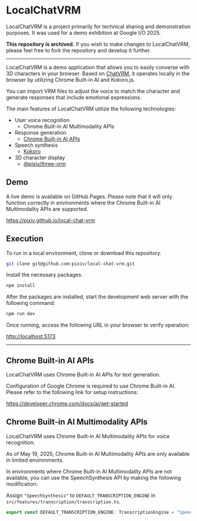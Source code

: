 # LocalChatVRM

LocalChatVRM is a project primarily for technical sharing and demonstration purposes. It was used for a demo exhibition at Google I/O 2025.

**This repository is archived.**
If you wish to make changes to LocalChatVRM, please feel free to fork the repository and develop it further.

---

LocalChatVRM is a demo application that allows you to easily converse with 3D characters in your browser. Based on [ChatVRM](https://github.com/pixiv/ChatVRM), it operates locally in the browser by utilizing Chrome Built-in AI and Kokoro.js.

You can import VRM files to adjust the voice to match the character and generate responses that include emotional expressions.

The main features of LocalChatVRM utilize the following technologies:

- User voice recognition
    - Chrome Built-in AI Multimodality APIs
- Response generation
    - [Chrome Built-in AI APIs](https://developer.chrome.com/docs/ai/built-in)
- Speech synthesis
    - [Kokoro](https://github.com/hexgrad/kokoro)
- 3D character display
    - [@pixiv/three-vrm](https://github.com/pixiv/three-vrm)

## Demo

A live demo is available on GitHub Pages. Please note that it will only function correctly in environments where the Chrome Built-in AI Multimodality APIs are supported.

https://pixiv.github.io/local-chat-vrm

## Execution

To run in a local environment, clone or download this repository.

```bash
git clone git@github.com:pixiv/local-chat-vrm.git
```

Install the necessary packages.

```bash
npm install
```

After the packages are installed, start the development web server with the following command:

```bash
npm run dev
```

Once running, access the following URL in your browser to verify operation:

[http://localhost:5173](http://localhost:5173)

-----

## Chrome Built-in AI APIs

LocalChatVRM uses Chrome Built-in AI APIs for text generation.

Configuration of Google Chrome is required to use Chrome Built-in AI. Please refer to the following link for setup instructions:

https://developer.chrome.com/docs/ai/get-started

## Chrome Built-in AI Multimodality APIs

LocalChatVRM uses Chrome Built-in AI Multimodality APIs for voice recognition.

As of May 19, 2025, Chrome Built-in AI Multimodality APIs are only available in limited environments.

In environments where Chrome Built-in AI Multimodality APIs are not available, you can use the SpeechSynthesis API by making the following modification:

Assign `"SpeechSynthesis"` to `DEFAULT_TRANSCRIPTION_ENGINE` in `src/features/transcription/transcription.ts`.

```typescript
export const DEFAULT_TRANSCRIPTION_ENGINE: TranscriptionEngine = "SpeechSynthesis";
```
